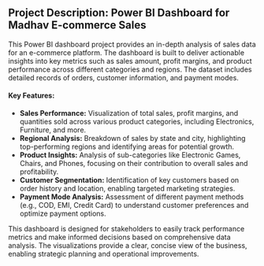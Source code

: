 ## Project Description: Power BI Dashboard for Madhav E-commerce Sales

This Power BI dashboard project provides an in-depth analysis of sales data for an e-commerce platform. The dashboard is built to deliver actionable insights into key metrics such as sales amount, profit margins, and product performance across different categories and regions. The dataset includes detailed records of orders, customer information, and payment modes.

#### **Key Features:**
- **Sales Performance:** Visualization of total sales, profit margins, and quantities sold across various product categories, including Electronics, Furniture, and more.
- **Regional Analysis:** Breakdown of sales by state and city, highlighting top-performing regions and identifying areas for potential growth.
- **Product Insights:** Analysis of sub-categories like Electronic Games, Chairs, and Phones, focusing on their contribution to overall sales and profitability.
- **Customer Segmentation:** Identification of key customers based on order history and location, enabling targeted marketing strategies.
- **Payment Mode Analysis:** Assessment of different payment methods (e.g., COD, EMI, Credit Card) to understand customer preferences and optimize payment options.

This dashboard is designed for stakeholders to easily track performance metrics and make informed decisions based on comprehensive data analysis. The visualizations provide a clear, concise view of the business, enabling strategic planning and operational improvements.

